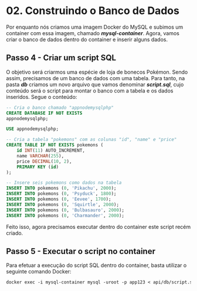 # 02. Construindo o Banco de Dados

Por enquanto nós criamos uma imagem Docker do MySQL e subimos um container com essa imagem, chamado **_mysql-container_**. Agora, vamos criar o banco de dados dentro do container e inserir alguns dados.

## Passo 4 - Criar um script SQL

O objetivo será criarmos uma espécie de loja de bonecos Pokémon. Sendo assim, precisamos de um banco de dados com uma tabela. Para tanto, na pasta **_db_** criamos um novo arquivo que vamos denominar **_script.sql_**, cujo conteúdo será o script para montar o banco com a tabela e os dados inseridos. Segue o conteúdo:

```sql
-- Cria o banco chamado "appnodemysqlphp"
CREATE DATABASE IF NOT EXISTS
appnodemysqlphp;

USE appnodemysqlphp;

-- Cria a tabela "pokemons" com as colunas "id", "name" e "price"
CREATE TABLE IF NOT EXISTS pokemons (
    id INT(11) AUTO_INCREMENT,
    name VARCHAR(255),
    price DECIMAL(10, 2),
    PRIMARY KEY (id)
);

-- Insere seis pokemons como dados na tabela
INSERT INTO pokemons (0, 'Pikachu', 2000);
INSERT INTO pokemons (0, 'Psyduck', 1800);
INSERT INTO pokemons (0, 'Eevee', 1700);
INSERT INTO pokemons (0, 'Squirtle', 2000);
INSERT INTO pokemons (0, 'Bulbasauro', 2000);
INSERT INTO pokemons (0, 'Charmander', 2000);
```

Feito isso, agora precisamos executar dentro do container este script recém criado.

## Passo 5 - Executar o script no container

Para efetuar a execução do script SQL dentro do container, basta utilizar o seguinte comando Docker:

```dockerfile
docker exec -i mysql-container mysql -uroot -p app123 < api/db/script.sql
```
